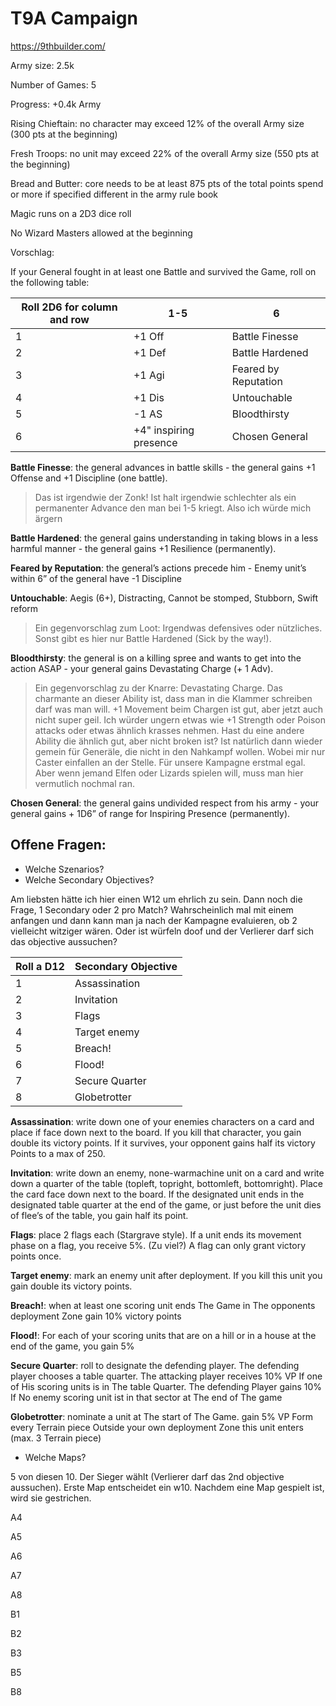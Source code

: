 # T9A Campaign

https://9thbuilder.com/

Army size: 2.5k  

Number of Games: 5  

Progress: +0.4k Army  

Rising Chieftain: no character may exceed 12% of the overall Army size (300 pts at the beginning)

Fresh Troops: no unit may exceed 22% of the overall Army size (550 pts at the beginning)

Bread and Butter: core needs to be at least 875 pts of the total points spend or more if specified different in the army rule book

Magic runs on a 2D3 dice roll

No Wizard Masters allowed at the beginning

Vorschlag:

If your General fought in at least one Battle and survived the Game, roll on the following table:

| Roll 2D6 for column and row | 1-5 | 6 |
| --- | --- | --- |
| 1 | +1 Off | Battle Finesse |
| 2 | +1 Def | Battle Hardened |
| 3 | +1 Agi | Feared by Reputation
| 4 | +1 Dis | Untouchable |
| 5 | -1 AS | Bloodthirsty |
| 6 | +4" inspiring presence | Chosen General |

**Battle Finesse**: the general advances in battle skills - the general gains +1 Offense and +1 Discipline (one battle).
> Das ist irgendwie der Zonk! Ist halt irgendwie schlechter als ein permanenter Advance den man bei 1-5 kriegt. Also ich würde mich ärgern

**Battle Hardened**: the general gains understanding in taking blows in a less harmful manner - the general gains +1 Resilience (permanently).

**Feared by Reputation**: the general’s actions precede him - Enemy unit’s within 6” of the general have -1 Discipline

**Untouchable**: Aegis (6+), Distracting, Cannot be stomped, Stubborn, Swift reform
> Ein gegenvorschlag zum Loot: Irgendwas defensives oder nützliches. Sonst gibt es hier nur Battle Hardened (Sick by the way!).

**Bloodthirsty**: the general is on a killing spree and wants to get into the action ASAP - your general gains Devastating Charge (+ 1 Adv).

> Ein gegenvorschlag zu der Knarre: Devastating Charge. Das charmante an dieser Ability ist, dass man in die Klammer schreiben darf was man will. +1 Movement beim Chargen ist gut, aber jetzt auch nicht super geil. Ich würder ungern etwas wie +1 Strength oder Poison attacks oder etwas ähnlich krasses nehmen. Hast du eine andere Ability die ähnlich gut, aber nicht broken ist? Ist natürlich dann wieder gemein für Generäle, die nicht in den Nahkampf wollen. Wobei mir nur Caster einfallen an der Stelle. Für unsere Kampagne erstmal egal. Aber wenn jemand Elfen oder Lizards spielen will, muss man hier vermutlich nochmal ran.

**Chosen General**: the general gains undivided respect from his army - your general gains + 1D6” of range for Inspiring Presence (permanently). 

## Offene Fragen:

- Welche Szenarios? 
 - Welche Secondary Objectives?

Am liebsten hätte ich hier einen W12 um ehrlich zu sein. Dann noch die Frage, 1 Secondary oder 2 pro Match? Wahrscheinlich mal mit einem anfangen und dann kann man ja nach der Kampagne evaluieren, ob 2 vielleicht witziger wären.
Oder ist würfeln doof und der Verlierer darf sich das objective aussuchen?

| Roll a D12 | Secondary Objective | 
| --- | --- |
| 1 | Assassination |
| 2 | Invitation |
| 3 | Flags |
| 4 | Target enemy |
| 5 | Breach! |
| 6 | Flood! |
| 7 | Secure Quarter |
| 8 | Globetrotter |

**Assassination**: write down one of your enemies characters on a card and place if face down next to the board. If you kill that character, you gain double its victory points. If it survives, your opponent gains half its victory Points to a max of 250.

**Invitation**: write down an enemy, none-warmachine unit on a card and write down a quarter of the table (topleft, topright, bottomleft, bottomright). Place the card face down next to the board. If the designated unit ends in the designated table quarter at the end of the game, or just before the unit dies of flee’s of the table, you gain half its point.

**Flags**: place 2 flags each (Stargrave style). If a unit ends its movement phase on a flag, you receive 5%. (Zu viel?) A flag can only grant victory points once. 

**Target enemy**: mark an enemy unit after deployment. If you kill this unit you gain double its victory points. 

**Breach!**: when at least one scoring unit ends The Game in The opponents deployment Zone gain 10% victory points

**Flood!**: For each of your scoring units that are on a hill or in a house at the end of the game, you gain 5%

**Secure Quarter**: roll to designate the defending player. The defending player chooses a table quarter. The attacking player receives 10% VP If one of His scoring units is in The table Quarter. The defending Player gains 10% If No enemy scoring unit ist in that sector at The end of The game

**Globetrotter**: nominate a unit at The start of The Game. gain 5% VP Form every Terrain piece Outside your own deployment Zone this unit enters (max. 3 Terrain piece)


 - Welche Maps? 

5 von diesen 10. Der Sieger wählt (Verlierer darf das 2nd objective aussuchen). Erste Map entscheidet ein w10.
Nachdem eine Map gespielt ist, wird sie gestrichen.

A4

A5

A6

A7

A8

B1

B2

B3

B5

B8

